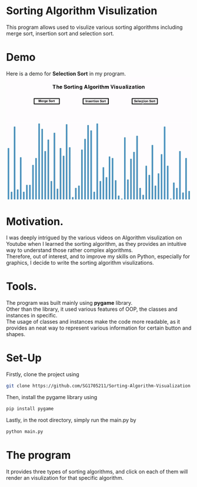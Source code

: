 # Sorting Algorithm Visulization
This program allows used to visulize various sorting algorithms including merge sort, insertion sort and selection sort.
# Demo
Here is a demo for **Selection Sort** in my program.\
![Alt Text](https://github.com/SG1705211/Sorting-Algorithm-Visualization/blob/a018e5d8dc8b5e0c844f00117ee1200d3ce8419f/Selection%20Demo.gif?raw=true)

# Motivation.
I was deeply intrigued by the various videos on Algorithm visulization on Youtube when I learned the sorting algorithm, as they provides an intuitive way to understand those rather complex algorithms. \
Therefore, out of interest, and to improve my skills on Python, especially for graphics, I decide to write the sorting algorithm visulizations.
# Tools.
The program was built mainly using  **pygame** library.\
Other than the library, it used various features of OOP, the classes and instances in specific.\
The usage of classes and instances make the code more readable, as it provides an neat way to represent various information for certain button and shapes.
# Set-Up 
Firstly, clone the project using
```bash
git clone https://github.com/SG1705211/Sorting-Algorithm-Visualization
```
Then, install the pygame library using
```bash
pip install pygame
```
Lastly, in the root directory, simply run the main.py by
```bash
python main.py
```
# The program
It provides three types of sorting algorithms, and click on each of them will render an visulization for that specific algorithm.


